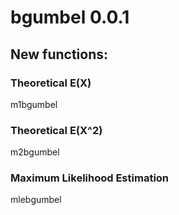 # bgumbel 0.0.1

## New functions:

### Theoretical E(X)

m1bgumbel


### Theoretical E(X^2)

m2bgumbel


### Maximum Likelihood Estimation

mlebgumbel
